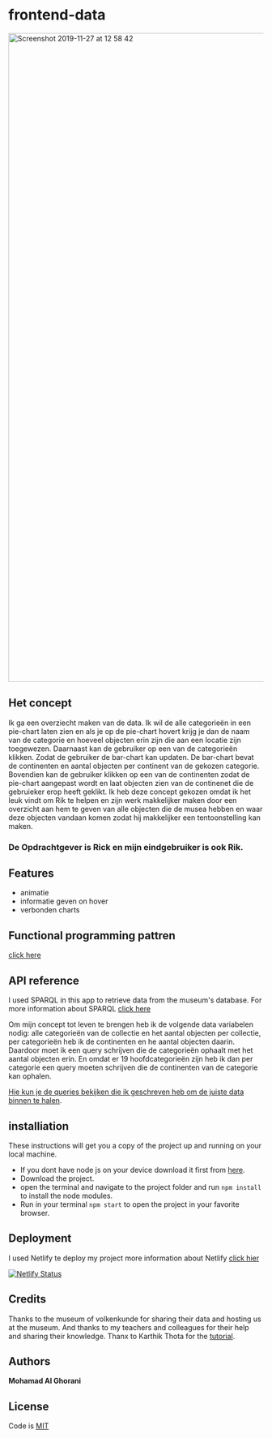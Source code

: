 # frontend-data

<img width="1280" alt="Screenshot 2019-11-27 at 12 58 42" src="https://user-images.githubusercontent.com/45425087/69721740-cc6e7d80-1115-11ea-8ed6-b4a19bab2eb3.png">


## Het concept

Ik ga een overziecht maken van de data. Ik wil de alle categorieën in een pie-chart laten zien en als je op de pie-chart hovert krijg je dan de naam van de categorie en hoeveel objecten erin zijn die aan een locatie zijn toegewezen. Daarnaast kan de gebruiker op een van de categorieën klikken. Zodat de gebruiker de bar-chart kan updaten. De bar-chart bevat de continenten en aantal objecten per continent van de gekozen categorie. Bovendien kan de gebruiker klikken op een van de continenten zodat de pie-chart aangepast wordt en laat objecten zien van de continenet die de gebruieker erop heeft geklikt. Ik heb deze concept gekozen omdat ik het leuk vindt om Rik te helpen en zijn werk makkelijker maken door een overzicht aan hem te geven van alle objecten die de musea hebben en waar deze objecten vandaan komen zodat hij makkelijker een tentoonstelling kan maken.

### De Opdrachtgever is Rick en mijn eindgebruiker is ook Rik.

## Features 
* animatie
* informatie geven on hover
* verbonden charts

## Functional programming pattren
[click here](https://github.com/MohamadAlGhorani/functional-programming/wiki/Data-opschonen) 

## API reference

I used SPARQL in this app to retrieve data from the museum's database. For more information about SPARQL [click here](https://nl.wikipedia.org/wiki/SPARQL)

Om mijn concept tot leven te brengen heb ik de volgende data variabelen nodig: alle categorieën van de collectie 
en het aantal objecten per collectie, per categorieën heb ik de continenten en he aantal objecten daarin. Daardoor moet ik een query schrijven die de categorieën ophaalt met het aantal objecten erin. En omdat er 19 hoofdcategorieën zijn heb ik dan per categorie een query moeten schrijven die de continenten van de categorie kan ophalen. 

[Hie kun je de queries bekijken die ik geschreven heb om de juiste data binnen te halen](https://github.com/MohamadAlGhorani/frontend-data/wiki/Data-en-SPARQUL-query).

## installiation

These instructions will get you a copy of the project up and running on your local machine.
* If you dont have node js on your device download it first from [here](https://nodejs.org/en/).
* Download the project.
* open the terminal and navigate to the project folder and run ```npm install``` to install the node modules. 
* Run in your terminal ``` npm start ``` to open the project in your favorite browser.


## Deployment
I used Netlify te deploy my project more information about Netlify [click hier](https://www.netlify.com)

[![Netlify Status](https://api.netlify.com/api/v1/badges/0e963bb2-7d04-48ff-89bd-0c927b04a952/deploy-status)](https://app.netlify.com/sites/frontend-data-cmd/deploys)


## Credits

Thanks to the museum of volkenkunde for sharing their data and hosting us at the museum. And thanks to my teachers and colleagues for their help and sharing their knowledge. Thanx to Karthik Thota for the [tutorial](https://www.youtube.com/watch?v=kK5kKA-0PUQ).


## Authors

**Mohamad Al Ghorani** 


## License

Code is [MIT](https://github.com/MohamadAlGhorani/functional-programming/blob/master/LICENSE)

